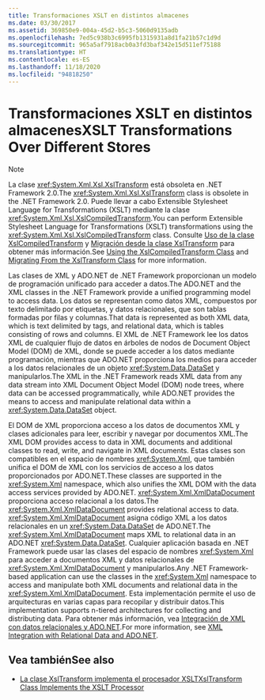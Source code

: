 ```yaml
---
title: Transformaciones XSLT en distintos almacenes
ms.date: 03/30/2017
ms.assetid: 369850e9-004a-45d2-b5c3-5060d9135adb
ms.openlocfilehash: 7ed5c938b3c6995fb1315931a8d1fa21b57c1d9d
ms.sourcegitcommit: 965a5af7918acb0a3fd3baf342e15d511ef75188
ms.translationtype: HT
ms.contentlocale: es-ES
ms.lasthandoff: 11/18/2020
ms.locfileid: "94818250"
---
```

# <a name="xslt-transformations-over-different-stores"></a><span data-ttu-id="8901b-102">Transformaciones XSLT en distintos almacenes</span><span class="sxs-lookup"><span data-stu-id="8901b-102">XSLT Transformations Over Different Stores</span></span>
> [!NOTE]
> <span data-ttu-id="8901b-103">La clase <xref:System.Xml.Xsl.XslTransform> está obsoleta en .NET Framework 2.0.</span><span class="sxs-lookup"><span data-stu-id="8901b-103">The <xref:System.Xml.Xsl.XslTransform> class is obsolete in the .NET Framework 2.0.</span></span> <span data-ttu-id="8901b-104">Puede llevar a cabo Extensible Stylesheet Language for Transformations (XSLT) mediante la clase <xref:System.Xml.Xsl.XslCompiledTransform>.</span><span class="sxs-lookup"><span data-stu-id="8901b-104">You can perform Extensible Stylesheet Language for Transformations (XSLT) transformations using the <xref:System.Xml.Xsl.XslCompiledTransform> class.</span></span> <span data-ttu-id="8901b-105">Consulte [Uso de la clase XslCompiledTransform](using-the-xslcompiledtransform-class.md) y [Migración desde la clase XslTransform](migrating-from-the-xsltransform-class.md) para obtener más información.</span><span class="sxs-lookup"><span data-stu-id="8901b-105">See [Using the XslCompiledTransform Class](using-the-xslcompiledtransform-class.md) and [Migrating From the XslTransform Class](migrating-from-the-xsltransform-class.md) for more information.</span></span>  
  
 <span data-ttu-id="8901b-106">Las clases de XML y ADO.NET de .NET Framework proporcionan un modelo de programación unificado para acceder a datos.</span><span class="sxs-lookup"><span data-stu-id="8901b-106">The ADO.NET and the XML classes in the .NET Framework provide a unified programming model to access data.</span></span> <span data-ttu-id="8901b-107">Los datos se representan como datos XML, compuestos por texto delimitado por etiquetas, y datos relacionales, que son tablas formadas por filas y columnas.</span><span class="sxs-lookup"><span data-stu-id="8901b-107">That data is represented as both XML data, which is text delimited by tags, and relational data, which is tables consisting of rows and columns.</span></span> <span data-ttu-id="8901b-108">El XML de .NET Framework lee los datos XML de cualquier flujo de datos en árboles de nodos de Document Object Model (DOM) de XML, donde se puede acceder a los datos mediante programación, mientras que ADO.NET proporciona los medios para acceder a los datos relacionales de un objeto <xref:System.Data.DataSet> y manipularlos.</span><span class="sxs-lookup"><span data-stu-id="8901b-108">The XML in the .NET Framework reads XML data from any data stream into XML Document Object Model (DOM) node trees, where data can be accessed programmatically, while ADO.NET provides the means to access and manipulate relational data within a <xref:System.Data.DataSet> object.</span></span>  
  
 <span data-ttu-id="8901b-109">El DOM de XML proporciona acceso a los datos de documentos XML y clases adicionales para leer, escribir y navegar por documentos XML.</span><span class="sxs-lookup"><span data-stu-id="8901b-109">The XML DOM provides access to data in XML documents and additional classes to read, write, and navigate in XML documents.</span></span> <span data-ttu-id="8901b-110">Estas clases son compatibles en el espacio de nombres <xref:System.Xml>, que también unifica el DOM de XML con los servicios de acceso a los datos proporcionados por ADO.NET.</span><span class="sxs-lookup"><span data-stu-id="8901b-110">These classes are supported in the <xref:System.Xml> namespace, which also unifies the XML DOM with the data access services provided by ADO.NET.</span></span> <span data-ttu-id="8901b-111"><xref:System.Xml.XmlDataDocument> proporciona acceso relacional a los datos.</span><span class="sxs-lookup"><span data-stu-id="8901b-111">The <xref:System.Xml.XmlDataDocument> provides relational access to data.</span></span> <span data-ttu-id="8901b-112"><xref:System.Xml.XmlDataDocument> asigna código XML a los datos relacionales en un <xref:System.Data.DataSet> de ADO.NET.</span><span class="sxs-lookup"><span data-stu-id="8901b-112">The <xref:System.Xml.XmlDataDocument> maps XML to relational data in an ADO.NET <xref:System.Data.DataSet>.</span></span> <span data-ttu-id="8901b-113">Cualquier aplicación basada en .NET Framework puede usar las clases del espacio de nombres <xref:System.Xml> para acceder a documentos XML y datos relacionales de <xref:System.Xml.XmlDataDocument> y manipularlos.</span><span class="sxs-lookup"><span data-stu-id="8901b-113">Any .NET Framework-based application can use the classes in the <xref:System.Xml> namespace to access and manipulate both XML documents and relational data in the <xref:System.Xml.XmlDataDocument>.</span></span> <span data-ttu-id="8901b-114">Esta implementación permite el uso de arquitecturas en varias capas para recopilar y distribuir datos.</span><span class="sxs-lookup"><span data-stu-id="8901b-114">This implementation supports n-tiered architectures for collecting and distributing data.</span></span> <span data-ttu-id="8901b-115">Para obtener más información, vea [Integración de XML con datos relacionales y ADO.NET](xml-integration-with-relational-data-and-adonet.md).</span><span class="sxs-lookup"><span data-stu-id="8901b-115">For more information, see [XML Integration with Relational Data and ADO.NET](xml-integration-with-relational-data-and-adonet.md).</span></span>  
  
## <a name="see-also"></a><span data-ttu-id="8901b-116">Vea también</span><span class="sxs-lookup"><span data-stu-id="8901b-116">See also</span></span>

- [<span data-ttu-id="8901b-117">La clase XslTransform implementa el procesador XSLT</span><span class="sxs-lookup"><span data-stu-id="8901b-117">XslTransform Class Implements the XSLT Processor</span></span>](xsltransform-class-implements-the-xslt-processor.md)
